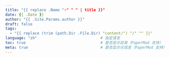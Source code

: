 ```yaml
---
title: "{{ replace .Name "-" " " | title }}"
date: {{ .Date }}
author: "{{ .Site.Params.author }}"
draft: false
tags:
  - "{{ replace (trim (path.Dir .File.Dir) "content/") "/" "" }}"
language: "zh"                            # 指定语言
toc: true                                 # 是否显示目录（PaperMod 支持）
meta: true                                # 是否显示元信息（PaperMod 支持）
---
```

